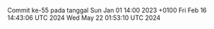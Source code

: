 Commit ke-55 pada tanggal Sun Jan 01 14:00 2023 +0100
Fri Feb 16 14:43:06 UTC 2024
Wed May 22 01:53:10 UTC 2024
